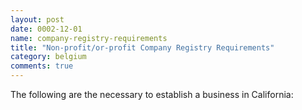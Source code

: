 ```yaml
---
layout: post
date: 0002-12-01
name: company-registry-requirements
title: "Non-profit/or-profit Company Registry Requirements"
category: belgium
comments: true
---
```


The following are the necessary to establish a business in California:
